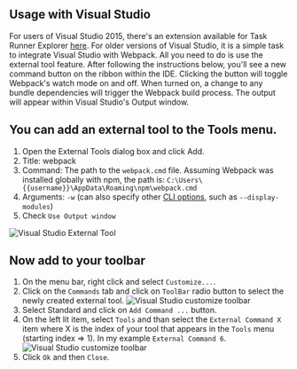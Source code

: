 ## Usage with Visual Studio

For users of Visual Studio 2015, there's an extension available for Task Runner Explorer [here](https://visualstudiogallery.msdn.microsoft.com/5497fd10-b1ba-474c-8991-1438ae47012a). For older versions of Visual Studio, it is a simple task to integrate Visual Studio with Webpack. All you need to do is use the external tool feature. After following the instructions below, you'll see a new command button on the ribbon within the IDE. Clicking the button will toggle Webpack's watch mode on and off. When turned on, a change to any bundle dependencies will trigger the Webpack build process. The output will appear within Visual Studio's Output window. 

## You can add an external tool to the Tools menu. 

1. Open the External Tools dialog box and click Add.
1. Title: webpack
1. Command: The path to the `webpack.cmd` file. Assuming Webpack was installed globally with npm, the path is:
   `C:\Users\{{username}}\AppData\Roaming\npm\webpack.cmd`
1. Arguments: `-w` (can also specify other [CLI options](http://webpack.github.io/docs/cli.html), such as `--display-modules`)
1. Check `Use Output window`

![Visual Studio External Tool](http://d3m4lzjblc2qwl.cloudfront.net/webpack-tool.png)

## Now add to your toolbar

1. On the menu bar, right click and select `Customize...`.
1. Click on the `Commands` tab and click on `ToolBar` radio button to select the newly created external tool.
![Visual Studio customize toolbar](http://d3m4lzjblc2qwl.cloudfront.net/customize-toolbar.png)
1. Select Standard and click on `Add Command ...` button.
1. On the left lit item, select `Tools` and than select the `External Command X` item where X is the index of your tool that appears in the `Tools` menu (starting index => 1). In my example `External Command 6`.
![Visual Studio customize toolbar](http://d3m4lzjblc2qwl.cloudfront.net/add-command.png)
1. Click `Ok` and then `Close`.